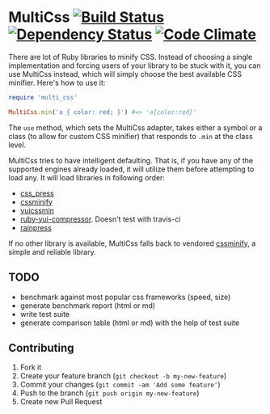 # MultiCss [![Build Status](https://secure.travis-ci.org/stereobooster/multi_css.png?branch=master)](https://secure.travis-ci.org/#!/stereobooster/multi_css) [![Dependency Status](https://gemnasium.com/stereobooster/multi_css.png?travis)](https://gemnasium.com/stereobooster/multi_css) [![Code Climate](https://codeclimate.com/badge.png)](https://codeclimate.com/github/stereobooster/multi_css)

There are lot of Ruby libraries to minify CSS.
Instead of choosing a single implementation and forcing users of your library to be
stuck with it, you can use MultiCss instead, which will simply choose the
best available CSS minifier. Here's how to use it:

```ruby
require 'multi_css'

MultiCss.min('a { color: red; }') #=> 'a{color:red}'
```

The `use` method, which sets the MultiCss adapter, takes either a symbol or a
class (to allow for custom CSS minifier) that responds to `.min` at the class level.

MultiCss tries to have intelligent defaulting. That is, if you have any of the
supported engines already loaded, it will utilize them before attempting to
load any. 
It will load libraries in following order:

 - [css_press](https://github.com/stereobooster/css_press)
 - [cssminify](https://github.com/matthiassiegel/cssminify)
 - [yuicssmin](https://github.com/matthiassiegel/yuicssmin)
 - [ruby-yui-compressor](https://github.com/sstephenson/ruby-yui-compressor). Doesn't test with travis-ci
 - [rainpress](https://github.com/sprsquish/rainpress)

If no other library is available, MultiCss falls back to vendored [cssminify](https://github.com/matthiassiegel/cssminify), a simple and reliable library.

## TODO

 - benchmark against most popular css frameworks (speed, size)
 - generate benchmark report (html or md)
 - write test suite
 - generate comparison table (html or md) with the help of test suite

## Contributing

1. Fork it
2. Create your feature branch (`git checkout -b my-new-feature`)
3. Commit your changes (`git commit -am 'Add some feature'`)
4. Push to the branch (`git push origin my-new-feature`)
5. Create new Pull Request
